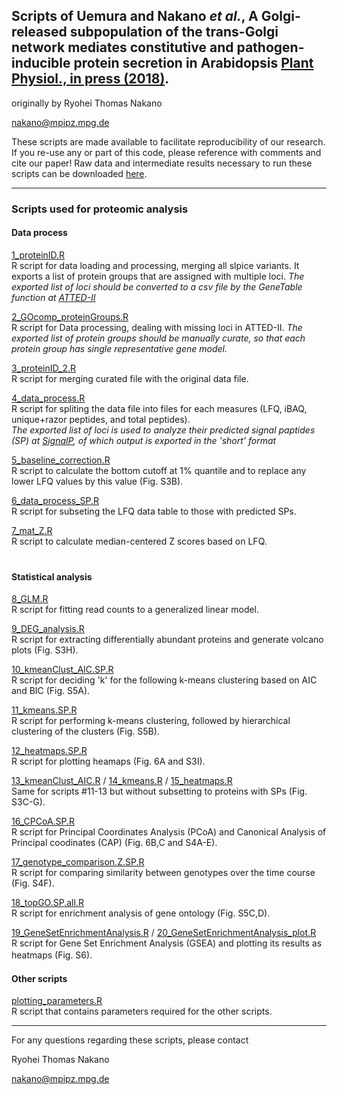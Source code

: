 ## Scripts of Uemura and Nakano *et al.*, A Golgi-released subpopulation of the trans-Golgi network mediates constitutive and pathogen-inducible protein secretion in Arabidopsis [Plant Physiol., in press (2018)](http://www.plantphysiol.org/content/early/2018/12/13/pp.18.01228).

originally by Ryohei Thomas Nakano

nakano@mpipz.mpg.de

These scripts are made available to facilitate reproducibility of our research. If you re-use any or part of this code, please reference with comments and cite our paper! Raw data and intermediate results necessary to run these scripts can be downloaded [here](http://www.mpipz.mpg.de/R_scripts).

---------------------------

### Scripts used for proteomic analysis
#### Data process

[1_proteinID.R](https://github.com/rtnakano1984/SYP4_secretome/blob/master/1_proteinID.R)  
R script for data loading and processing, merging all slpice variants. It exports a list of protein groups that are assigned with multiple loci. *The exported list of loci should be converted to a csv file by the GeneTable function at [ATTED-II](http://atted.jp/top_search.shtml#GeneTable)*

[2_GOcomp_proteinGroups.R](https://github.com/rtnakano1984/SYP4_secretome/blob/master/2_GOcomp_proteinGroups.R)  
R script for Data processing, dealing with missing loci in ATTED-II. *The exported list of protein groups should be manually curate, so that each protein group has single representative gene model.*

[3_proteinID_2.R](https://github.com/rtnakano1984/SYP4_secretome/blob/master/3_proteinID_2.R)  
R script for merging curated file with the original data file.

[4_data_process.R](https://github.com/rtnakano1984/SYP4_secretome/blob/master/4_data_process.R)  
R script for spliting the data file into files for each measures (LFQ, iBAQ, unique+razor peptides, and total peptides).  
*The exported list of loci is used to analyze their predicted signal paptides (SP) at [SignalP](http://www.cbs.dtu.dk/services/SignalP/), of which output is exported in the 'short' format*

[5_baseline_correction.R](https://github.com/rtnakano1984/SYP4_secretome/blob/master/5_baseline_correction.R)  
R script to calculate the bottom cutoff at 1% quantile and to replace any lower LFQ values by this value (Fig. S3B).

[6_data_process_SP.R](https://github.com/rtnakano1984/SYP4_secretome/blob/master/6_data_process_SP.R)  
R script for subseting the LFQ data table to those with predicted SPs.

[7_mat_Z.R](https://github.com/rtnakano1984/SYP4_secretome/blob/master/7_mat_Z.R)  
R script to calculate median-centered Z scores based on LFQ.  
　　
　　


#### Statistical analysis

[8_GLM.R](https://github.com/rtnakano1984/SYP4_secretome/blob/master/8_GLM.R)  
R script for fitting read counts to a generalized linear model.

[9_DEG_analysis.R](https://github.com/rtnakano1984/SYP4_secretome/blob/master/9_DEG_analysis.R)  
R script for extracting differentially abundant proteins and generate volcano plots (Fig. S3H).

[10_kmeanClust_AIC.SP.R](https://github.com/rtnakano1984/SYP4_secretome/blob/master/10_kmeanClust_AIC.SP.R)  
R script for deciding 'k' for the following k-means clustering based on AIC and BIC (Fig. S5A).

[11_kmeans.SP.R](https://github.com/rtnakano1984/SYP4_secretome/blob/master/11_kmeans.SP.R)  
R script for performing k-means clustering, followed by hierarchical clustering of the clusters (Fig. S5B).

[12_heatmaps.SP.R](https://github.com/rtnakano1984/SYP4_secretome/blob/master/12_heatmaps.SP.R)  
R script for plotting heamaps (Fig. 6A and S3I).

[13_kmeanClust_AIC.R](https://github.com/rtnakano1984/SYP4_secretome/blob/master/13_kmeanClust_AIC.R) / [14_kmeans.R](https://github.com/rtnakano1984/SYP4_secretome/blob/master/14_kmeans.R) / [15_heatmaps.R](https://github.com/rtnakano1984/SYP4_secretome/blob/master/15_heatmaps.R)  
Same for scripts #11-13 but without subsetting to proteins with SPs (Fig. S3C-G).

[16_CPCoA.SP.R](https://github.com/rtnakano1984/SYP4_secretome/blob/master/16_CPCoA.SP.R)  
R script for Principal Coordinates Analysis (PCoA) and Canonical Analysis of Principal coodinates (CAP) (Fig. 6B,C and S4A-E).

[17_genotype_comparison.Z.SP.R](https://github.com/rtnakano1984/SYP4_secretome/blob/master/17_genotype_comparison.Z.SP.R)  
R script for comparing similarity between genotypes over the time course (Fig. S4F).

[18_topGO.SP.all.R](https://github.com/rtnakano1984/SYP4_secretome/blob/master/18_topGO.SP.all.R)  
R script for enrichment analysis of gene ontology (Fig. S5C,D).

[19_GeneSetEnrichmentAnalysis.R](https://github.com/rtnakano1984/SYP4_secretome/blob/master/19_GeneSetEnrichmentAnalysis.R) / [20_GeneSetEnrichmentAnalysis_plot.R](https://github.com/rtnakano1984/SYP4_secretome/blob/master/20_GeneSetEnrichmentAnalysis_plot.R)    
R script for Gene Set Enrichment Analysis (GSEA) and plotting its results as heatmaps (Fig. S6).
　　
　　


#### Other scripts

[plotting_parameters.R](https://github.com/rtnakano1984/129E_RNAseq/blob/master/plotting_parameters.R)  
R script that contains parameters required for the other scripts.

---------------------------

For any questions regarding these scripts, please contact

Ryohei Thomas Nakano

nakano@mpipz.mpg.de
